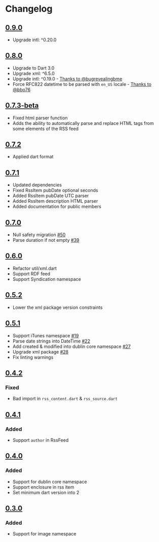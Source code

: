 # Changelog

## [0.9.0](https://pub.dev/packages/webfeed_revised/versions/0.9.0)
- Upgrade intl: ^0.20.0

## [0.8.0](https://pub.dev/packages/webfeed_revised/versions/0.8.0)
- Upgrade to Dart 3.0
- Upgrade xml: ^6.5.0
- Upgrade intl: ^0.19.0 - [Thanks to @bugrevealingbme](https://github.com/Peterkrol12/webfeed-revised/pull/10)
- Force RFC822 datetime to be parsed with `en_US` locale - [Thanks to @bbo76](https://github.com/Peterkrol12/webfeed-revised/pull/9)

## [0.7.3-beta](https://pub.dev/packages/webfeed_revised/versions/0.7.3-beta.1)
- Fixed html parser function
- Adds the ability to automatically parse and replace HTML tags from some elements of the RSS feed

## [0.7.2](https://pub.dev/packages/webfeed_revised/versions/0.7.2)
- Applied dart format

## [0.7.1](https://pub.dev/packages/webfeed_revised/versions/0.7.1)
- Updated dependencies
- Fixed RssItem pubDate optional seconds
- Added RssItem pubDate UTC parser
- Added RssItem description HTML parser
- Added documentation for public members

## [0.7.0](https://pub.dartlang.org/packages/webfeed/versions/0.7.0)
- Null safety migration [#50](https://github.com/witochandra/webfeed/pull/50)
- Parse duration if not empty [#39](https://github.com/witochandra/webfeed/pull/39)

## [0.6.0](https://pub.dartlang.org/packages/webfeed/versions/0.6.0)
- Refactor util/xml.dart
- Support RDF feed
- Support Syndication namespace

## [0.5.2](https://pub.dartlang.org/packages/webfeed/versions/0.5.2)
- Lower the xml package version constraints

## [0.5.1](https://pub.dartlang.org/packages/webfeed/versions/0.5.1)
- Support iTunes namespace [#19](https://github.com/witochandra/webfeed/pull/19)
- Parse date strings into DateTime [#22](https://github.com/witochandra/webfeed/pull/22)
- Add created & modified into dublin core namespace [#27](https://github.com/witochandra/webfeed/pull/27)
- Upgrade xml package [#28](https://github.com/witochandra/webfeed/issues/28) 
- Fix linting warnings

## [0.4.2](https://pub.dartlang.org/packages/webfeed/versions/0.4.2)
### Fixed
- Bad import in `rss_content.dart` & `rss_source.dart`

## [0.4.1](https://pub.dartlang.org/packages/webfeed/versions/0.4.1)
### Added
- Support `author` in RssFeed

## [0.4.0](https://pub.dartlang.org/packages/webfeed/versions/0.4.0)
### Added
- Support for dublin core namespace
- Support enclosure in rss item
- Set minimum dart version into 2

## [0.3.0](https://pub.dartlang.org/packages/webfeed/versions/0.3.0)
### Added
- Support for image namespace
